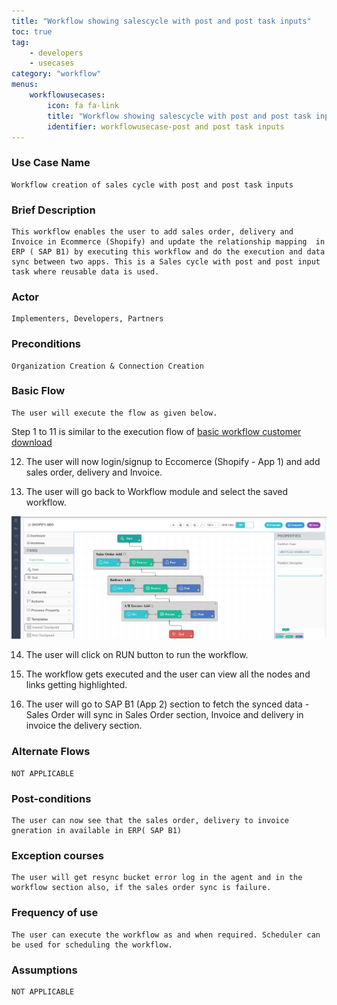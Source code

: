 ```yaml
---
title: "Workflow showing salescycle with post and post task inputs"
toc: true
tag: 
    - developers
    - usecases
category: "workflow"           
menus: 
    workflowusecases:
        icon: fa fa-link
        title: "Workflow showing salescycle with post and post task inputs" 
        identifier: workflowusecase-post and post task inputs
---
```


###  Use Case Name 
    
    Workflow creation of sales cycle with post and post task inputs

### Brief Description 
    This workflow enables the user to add sales order, delivery and Invoice in Ecommerce (Shopify) and update the relationship mapping  in ERP ( SAP B1) by executing this workflow and do the execution and data sync between two apps. This is a Sales cycle with post and post input task where reusable data is used.
 
### Actor 
    Implementers, Developers, Partners  

 ### Preconditions 
    Organization Creation & Connection Creation 
### Basic Flow 
    The user will execute the flow as given below.

Step 1 to 11 is similar to the execution flow of [basic workflow customer download](/workflow-management/basic-workflow-customer-download/)

12. The user will now login/signup to Eccomerce (Shopify - App 1) and add sales order, delivery and Invoice. 


13. The user will go back to Workflow module and select the saved workflow.

![SalesCycle-Invoice-Delivery](/staticfiles/workflow-management/media/SalesCycle-Invoice-Delivery.png)

14. The user will click on RUN button to run the workflow.

15. The workflow gets executed and the user can view all the nodes and links getting highlighted.

16.  The user will go to SAP B1 (App 2) section to fetch the synced data - Sales Order will sync in Sales Order section, Invoice and delivery in invoice the delivery section. 

### Alternate Flows 
    NOT APPLICABLE 

### Post-conditions 
    The user can now see that the sales order, delivery to invoice gneration in available in ERP( SAP B1)

### Exception courses 
    The user will get resync bucket error log in the agent and in the workflow section also, if the sales order sync is failure.       

### Frequency of use  
    The user can execute the workflow as and when required. Scheduler can be used for scheduling the workflow.

### Assumptions 
    NOT APPLICABLE 